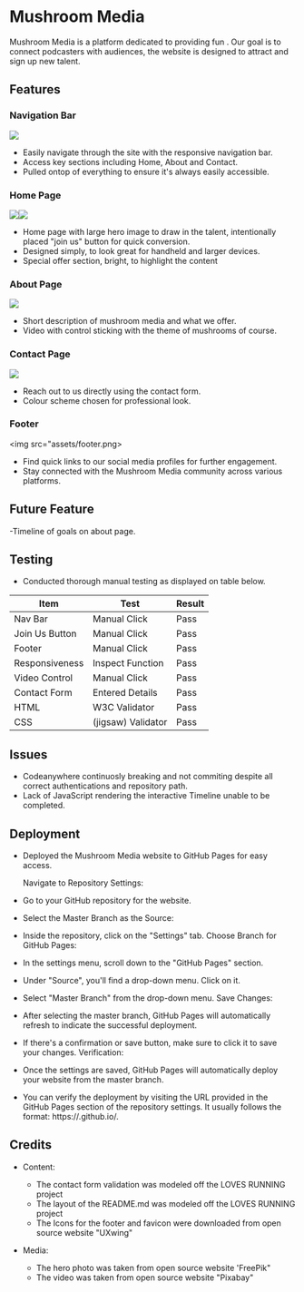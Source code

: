 # Mushroom Media

Mushroom Media is a platform dedicated to providing fun . Our goal is to connect podcasters with audiences, the website is designed to attract and sign up new talent.

## Features

### Navigation Bar

<img src="assets/nav.png">


- Easily navigate through the site with the responsive navigation bar.
- Access key sections including Home, About and Contact.
- Pulled ontop of everything to ensure it's always easily accessible.



### Home Page



<img src="assets/home-desktop.png"><img src="assets/home-phone.png">



- Home page with large hero image to draw in the talent, intentionally placed "join us" button for quick conversion.
- Designed simply, to look great for handheld and larger devices.
- Special offer section, bright, to highlight the content




### About Page



<img src="assets/about.png">

- Short description of mushroom media and what we offer.
- Video with control sticking with the theme of mushrooms of course.



### Contact Page




<img src="assets/contact.png">




- Reach out to us directly using the contact form.
- Colour scheme chosen for professional look.




### Footer




<img src="assets/footer.png>




- Find quick links to our social media profiles for further engagement.
- Stay connected with the Mushroom Media community across various platforms.




## Future Feature




-Timeline of goals on about page.




## Testing



- Conducted thorough manual testing as displayed on table below.

| Item           | Test               | Result |
| -------------- | ------------------ | ------ |
| Nav Bar        | Manual Click       | Pass   |
| Join Us Button | Manual Click       | Pass   |
| Footer         | Manual Click       | Pass   |
| Responsiveness | Inspect Function   | Pass   |
| Video Control  | Manual Click       | Pass   |
| Contact Form   | Entered Details    | Pass   |
| HTML           | W3C Validator      | Pass   |
| CSS            | (jigsaw) Validator | Pass   |

## Issues
- Codeanywhere continuosly breaking and not commiting despite all correct authentications and repository path.
- Lack of JavaScript rendering the interactive Timeline unable to be completed.

## Deployment

- Deployed the Mushroom Media website to GitHub Pages for easy access.
    
    Navigate to Repository Settings:
- Go to your GitHub repository for the website.
- Select the Master Branch as the Source:
- Inside the repository, click on the "Settings" tab.
    Choose Branch for GitHub Pages:
- In the settings menu, scroll down to the "GitHub Pages" section.
- Under "Source", you'll find a drop-down menu. Click on it.
- Select "Master Branch" from the drop-down menu.
    Save Changes:
- After selecting the master branch, GitHub Pages will automatically refresh to indicate the successful deployment.
- If there's a confirmation or save button, make sure to click it to save your changes.
    Verification:
- Once the settings are saved, GitHub Pages will automatically deploy your website from the master branch.
- You can verify the deployment by visiting the URL provided in the GitHub Pages section of the repository settings. It usually follows the format: https://<username>.github.io/<repository-name>.

## Credits

- Content: 
  - The contact form validation was modeled off the LOVES RUNNING project
  - The layout of the README.md was modeled off the LOVES RUNNING project
  - The Icons for the footer and favicon were downloaded from open source website "UXwing"

- Media:
  - The hero photo was taken from open source website 'FreePik"
  - The video was taken from open source website "Pixabay"
